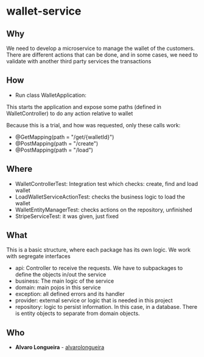 # wallet-service

## Why
We need to develop a microservice to manage the wallet of the customers.
There are different actions that can be done, and in some cases, we need to validate with another third party services the transactions

## How
* Run class WalletApplication: 

This starts the application and expose some paths (defined in WalletController) to do any action relative to wallet

Because this is a trial, and how was requested, only these calls work:
* @GetMapping(path = "/get/{walletId}")
* @PostMapping(path = "/create")
* @PostMapping(path = "/load")

## Where
* WalletControllerTest: Integration test which checks: create, find and load wallet
* LoadWalletServiceActionTest: checks the business logic to load the wallet
* WalletEntityManagerTest: checks actions on the repository, unfinished
* StripeServiceTest: it was given, just fixed

## What
This is a basic structure, where each package has its own logic. We work with segregate interfaces

* api: Controller to receive the requests. We have to subpackages to define the objects in/out the service
* business: The main logic of the service
* domain: main pojos in this service
* exception: all defined errors and its handler
* provider: external service or logic that is needed in this project
* repository: logic to persist information. In this case, in a database. There is entity objects to separate from domain objects.


## Who
* **Alvaro Longueira** - [alvarolongueira](https://github.com/alvarolongueira)


